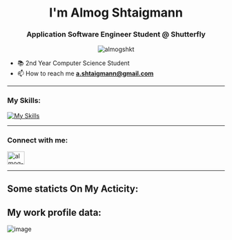<h1 align="center">I'm Almog Shtaigmann</h1>
<h3 align="center">Application Software Engineer Student @ Shutterfly </h3>
<p align="center"> <img src="https://komarev.com/ghpvc/?username=almogshkt&label=Profile%20views&color=29cebc&style=flat" alt="almogshkt" /> </p>

- 📚 2nd Year Computer Science Student
- 📫 How to reach me **a.shtaigmann@gmail.com**
___
### My Skills:
[![My Skills](https://skillicons.dev/icons?i=python,flask,kotlin,java,androidstudio,powershell,c,md,github,git,arduino,azure,postman,vscode,linkedin&perline=7)](https://skillicons.dev)
___
<h3 align="left">Connect with me:</h3>
<p align="left">
<a href="https://www.linkedin.com/in/almog-shtaigmann/" target="blank"><img align="center" src="https://raw.githubusercontent.com/rahuldkjain/github-profile-readme-generator/master/src/images/icons/Social/linked-in-alt.svg" alt="almog-shtaigmann" height="30" width="40" /></a>
</p>

___
## Some staticts On My Acticity:

<!-- ![Almog's GitHub stats](https://github-readme-stats.vercel.app/api?username=AlmogShKt&show_icons=true&theme=radical)-->

## My work profile data:
![image](https://github.com/AlmogShKt/AlmogShKt/assets/63158735/80285e9a-776e-4e3b-ac5f-c2c331e794a3)
